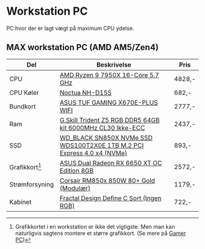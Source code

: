 # Workstation PC

PC hvor der er lagt vægt på maximum CPU ydelse.

## MAX workstation PC (AMD AM5/Zen4)

Del | Beskrivelse | Pris
----|-------------|-----
CPU | [AMD Ryzen 9 7950X 16-Core 5.7 GHz](https://www.compumail.dk/da/p/amd-cpu-ryzen-9-7950x-4-5ghz-16-core-am5-1000749411) | 4828,-
CPU Køler | [Noctua NH-D15S](https://www.happii.dk/CPU-Koeler/Noctua-NH-D15S-CPU-Luftkoeler-Max-25-dBA/2517016) | 682,-
Bundkort | [ASUS TUF GAMING X670E-PLUS WIFI](https://www.compumail.dk/da/p/asus-tuf-gaming-x670e-plus-wifi-atx-am5-amd-x670-1000791032) | 2777,-
Ram | [G.Skill Trident Z5 RGB DDR5 64GB kit 6000MHz CL30 Ikke-ECC](https://www.compumail.dk/da/p/g-skill-trident-z5-rgb-ddr5-64gb-kit-6000mhz-cl30-ikke-ecc-1000618376) | 2437,-
SSD | [WD_BLACK SN850X NVMe SSD WDS100T2X0E 1TB M.2 PCI Express 4.0 x4 (NVMe)](https://www.compumail.dk/da/p/wd-black-sn850x-nvme-ssd-solid-state-drev-wds100t2x0e-1tb-m-2-pci-express-4-0-x4-nvme-1000741988) | 893,-
Grafikkort[^1] | [ASUS Dual Radeon RX 6650 XT OC Edition 8GB](https://www.compumail.dk/da/p/asus-dual-radeon-rx-6650-xt-oc-edition-8gb-1000619305) | 2572,-
Strømforsyning | [Corsair RM850x 850W 80+ Gold (Modulær)](https://www.mm-vision.dk/Corsair-RM850x-850W-80-Gold-Modulaer-) | 1179,-
Kabinet | [Fractal Design Define C Sort (Ingen RGB)](https://www.compumail.dk/da/p/fractal-design-define-c-tarn-atx-ingen-stromforsyning-sort-991913806) | 722,-

[^1]: Grafikkortet i en workstation er ikke det vigtigste. Men man kan naturligvis sagtens montere et større grafikkort. (Se mere på [Gamer PC](../gamer_pc/))
